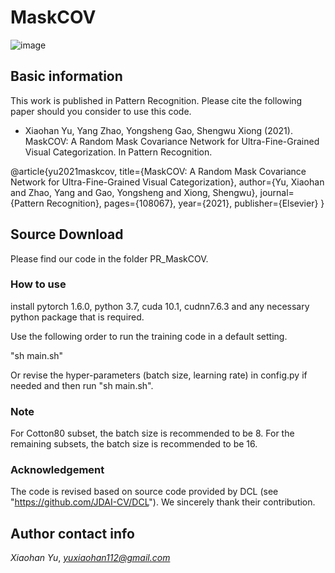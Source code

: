 
# MaskCOV
![image](https://user-images.githubusercontent.com/9549469/119601776-36f89a80-be2d-11eb-8535-effb67a1f9e3.png)
<!-- ![image](https://user-images.githubusercontent.com/9549469/119601877-660f0c00-be2d-11eb-91c9-307b02e448dd.png) -->


## Basic information
This work is published in Pattern Recognition. Please cite the following paper should you consider to use this code.
* Xiaohan Yu, Yang Zhao, Yongsheng Gao, Shengwu Xiong (2021). MaskCOV: A Random Mask Covariance Network for Ultra-Fine-Grained Visual Categorization. In Pattern Recognition.

@article{yu2021maskcov,
  title={MaskCOV: A Random Mask Covariance Network for Ultra-Fine-Grained Visual Categorization},
  author={Yu, Xiaohan and Zhao, Yang and Gao, Yongsheng and Xiong, Shengwu},
  journal={Pattern Recognition},
  pages={108067},
  year={2021},
  publisher={Elsevier}
}

## Source Download
Please find our code in the folder PR_MaskCOV.

### How to use
install pytorch 1.6.0, python 3.7, cuda 10.1, cudnn7.6.3 and any necessary python package that is required.

Use the following order to run the training code in a default setting.

"sh main.sh"

Or revise the hyper-parameters (batch size, learning rate) in config.py if needed and then run "sh main.sh".

### Note
For Cotton80 subset, the batch size is recommended to be 8. For the remaining subsets, the batch size is recommended to be 16.


### Acknowledgement
The code is revised based on source code provided by DCL (see "https://github.com/JDAI-CV/DCL"). We sincerely thank their contribution.


## Author contact info
*Xiaohan Yu*, *yuxiaohan112@gmail.com*

